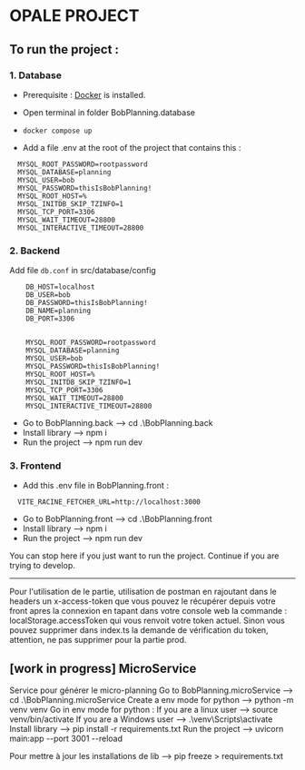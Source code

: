 # OPALE PROJECT

## To run the project : 

### 1. Database

* Prerequisite : [Docker](https://www.docker.com/get-started/) is installed.
* Open terminal in folder BobPlanning.database
* `docker compose up`

* Add a file .env at the root of the project that contains this :

```
  MYSQL_ROOT_PASSWORD=rootpassword
  MYSQL_DATABASE=planning
  MYSQL_USER=bob
  MYSQL_PASSWORD=thisIsBobPlanning!
  MYSQL_ROOT_HOST=%
  MYSQL_INITDB_SKIP_TZINFO=1
  MYSQL_TCP_PORT=3306
  MYSQL_WAIT_TIMEOUT=28800
  MYSQL_INTERACTIVE_TIMEOUT=28800
```

### 2. Backend
Add file `db.conf` in src/database/config
```
    DB_HOST=localhost
    DB_USER=bob
    DB_PASSWORD=thisIsBobPlanning!
    DB_NAME=planning
    DB_PORT=3306
    
    
    MYSQL_ROOT_PASSWORD=rootpassword 
    MYSQL_DATABASE=planning 
    MYSQL_USER=bob 
    MYSQL_PASSWORD=thisIsBobPlanning! 
    MYSQL_ROOT_HOST=% 
    MYSQL_INITDB_SKIP_TZINFO=1 
    MYSQL_TCP_PORT=3306 
    MYSQL_WAIT_TIMEOUT=28800 
    MYSQL_INTERACTIVE_TIMEOUT=28800 
```
* Go to BobPlanning.back --> cd .\BobPlanning.back
* Install library --> npm i
* Run the project --> npm run dev

### 3. Frontend
 
* Add this .env file in BobPlanning.front :

```
  VITE_RACINE_FETCHER_URL=http://localhost:3000
```
* Go to BobPlanning.front --> cd .\BobPlanning.front
* Install library --> npm i
* Run the project --> npm run dev 


You can stop here if you just want to run the project. Continue if you are trying to develop.

---

 Pour l'utilisation de le partie, utilisation de postman en rajoutant dans le headers un x-access-token que vous pouvez le récupérer depuis votre front apres la connexion en tapant dans votre console web la commande : localStorage.accessToken qui vous renvoit votre token actuel. 
 Sinon vous pouvez supprimer dans index.ts la demande de vérification du token, attention, ne pas supprimer pour la partie prod. 

## [work in progress] MicroService
Service pour générer le micro-planning
 Go to BobPlanning.microService --> cd .\BobPlanning.microService
 Create a env mode for python --> python -m venv venv
 Go in env mode for python : 
   If you are a linux user --> source venv/bin/activate 
   If you are a Windows user --> .\venv\Scripts\activate
 Install library --> pip install -r requirements.txt
 Run the project --> uvicorn main:app --port 3001 --reload

 Pour mettre à jour les installations de lib --> pip freeze > requirements.txt

